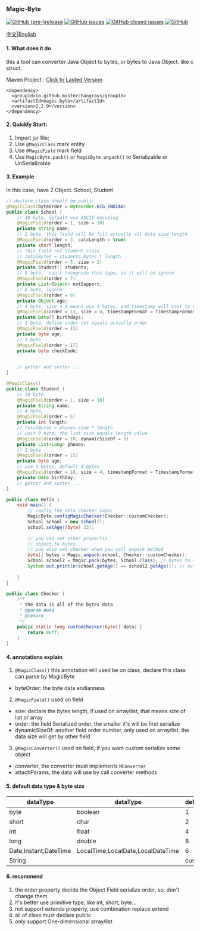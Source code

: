 ### Magic-Byte
[![GitHub (pre-)release](https://img.shields.io/github/release/misterchangray/magic-byte/all.svg)](https://github.com/misterchangray/magic-byte) 
[![GitHub issues](https://img.shields.io/github/issues/misterchangray/magic-byte.svg)](https://github.com/misterchangray/magic-byte/issues) 
[![GitHub closed issues](https://img.shields.io/github/issues-closed/misterchangray/magic-byte.svg)](https://github.com/misterchangray/magic-byte/issues?q=is%3Aissue+is%3Aclosed) 
[![GitHub](https://img.shields.io/github/license/misterchangray/magic-byte.svg)](./LICENSE)

[中文](https://github.com/MisterChangRay/magic-byte/blob/master/README.md)|[English](https://github.com/MisterChangRay/magic-byte/blob/master/README.en.md)


#### 1. What does it do
this a tool can converter Java Object to bytes, or bytes to Java Object. like c struct. 



Maven Project :
[Click to Lasted Version](https://mvnrepository.com/artifact/io.github.misterchangray/magic-byte)
```
<dependency>
  <groupId>io.github.misterchangray</groupId>
  <artifactId>magic-byte</artifactId>
  <version>2.2.0</version>
</dependency>
```

#### 2. Quickly Start:
1. Import jar file;
2. Use `@MagicClass` mark entity 
2. Use `@MagicField` mark field
3. Use `MagicByte.pack()` or `MagicByte.unpack()` to Serializable or UnSerializable

#### 3. Example
 in this case, have 2 Object. School, Student
```java
// declare class should be public
@MagicClass(byteOrder = ByteOrder.BIG_ENDIAN)
public class School {
    // 10 byte, default use ASCII encoding
    @MagicField(order = 1, size = 10)
    private String name;
    // 2 byte, this field will be fill actually all data size length
    @MagicField(order = 3, calcLength = true)
    private short length;
    // this field ref Student class
    // totalBytes = students.bytes * length
    @MagicField(order = 5, size = 2)
    private Student[] students;
    // 0 byte,  can't recognize this type, so it will be ignore
    @MagicField(order = 7)
    private List<Object> notSupport;
    // 0 byte, ignore
    @MagicField(order = 9)
    private Object age;
    // 4 byte, size = 4 means use 4 bytes, and timestamp will cast to seconds
    @MagicField(order = 13, size = 4, timestampFormat = TimestampFormatter.TO_TIMESTAMP_SECONDS)
    private Date[] birthdays;
    // 1 byte, define order not equals actually order 
    @MagicField(order = 15)
    private byte age;
    // 1 byte
    @MagicField(order = 17)
    private byte checkCode;

   
    // getter and setter ...
}

@MagicClass()
public class Student {
    // 10 byte 
    @MagicField(order = 1, size = 10)
    private String name;
    // 4 byte, 
    @MagicField(order = 5)
    private int length;
    // totalBytes = phones.size * length
    // unit 8 byte, the list size equals length value
    @MagicField(order = 10, dynamicSizeOf = 5)
    private List<Long> phones;
    // 1 byte
    @MagicField(order = 15)
    private byte age;
    // use 4 bytes, default 6 bytes
    @MagicField(order = 18, size = 4, timestampFormat = TimestampFormatter.TO_TIMESTAMP_SECONDS)
    private Date birthDay;
    // getter and setter ...
}

public class Hello {
    void main() {
        // config the data checker logic
        MagicByte.configMagicChecker(Checker::customChecker);
        School school = new School();
        school.setAge((byte) 23);
    
        // you can set other propertis
        // object to bytes
        // you also set checker when you call unpack method
        byte[] bytes = Magic.unpack(school, Checker::customChecker); 
        School school2 = Magic.pack(bytes, School.class); // bytes to object
        System.out.println(school.getAge() == school2.getAge()); // out put true
    
    }
}

public class Checker {
    /**
     * the data is all of the bytes data 
     * @param data
     * @return
     */
    public static long customChecker(byte[] data) {
        return 0xff;
    }
}

```

#### 4. annotations explain
1. `@MagicClass()` this annotation will used be on class, declare this class can parse by MagicByte
- byteOrder: the byte data endianness
2. `@MagicField()` used on field
- size: declare the bytes length, if used on array/list, that means size of list or array
- order: the field Serialized order,  the smaller it's will be first serialize
- dynamicSizeOf: another field order number, only used on array/list, the data size will get by other field  
3. `@MagicConverter()` used on field, if you want custom serialize some object
- converter, the converter must implements `MConverter`
- attachParams, the data will use by call converter methods

#### 5. default data type & byte size
| dataType |dataType |defaultSize|
|--------|--------|--------|
|byte|boolean|1|
|short|char|2|
|int|float|4|
|long|double|8|
|Date,Instant,DateTime|LocalTime,LocalDate,LocalDateTime|6|
|String| |custom|


#### 6. recommend
1. the order property decide the Object Field serialize order, so. don't change them
2. it's better use primitive type, like int, short, byte...
3. not support extends property, use combination replace extend
4. all of class must declare public
5. only support One-dimensional array/list
 